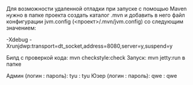 Для возможности удаленной отладки при запуске с помощью Maven 
нужно в папке проекта создать каталог .mvn и добавить в него файл
конфигурации jvm.config (<проект>/.mvn/jvm.config) со следующим значением:

-Xdebug -Xrunjdwp:transport=dt_socket,address=8080,server=y,suspend=y

Билд с проверкой кода: mvn checkstyle:check
Запуск: mvn jetty:run в папке

Админ (логин : пароль): tyu : tyu
Юзер (логин : пароль): qwe : qwe